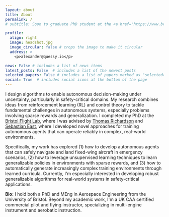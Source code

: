 ```yaml
---
layout: about
title: About
permalink: /
# subtitle: Soon to graduate PhD student at the <a href="https://www.bristol.ac.uk">University of Bristol</a>

profile:
  align: right
  image: headshot.jpg
  image_circular: false # crops the image to make it circular
  address: >
    <p>alexander@quessy.io</p>

news: False # includes a list of news items
latest_posts: False  # includes a list of the newest posts
selected_papers: False # includes a list of papers marked as "selected={true}"
social: True  # includes social icons at the bottom of the page
---
```


I design algorithms to enable autonomous decision-making under uncertainty, particularly in safety-critical domains. My research combines ideas from reinforcement learning (RL) and control theory to tackle fundamental challenges in autonomous systems, especially problems involving sparse rewards and generalization. I completed my PhD at the [Bristol Flight Lab](https://bristolflightlab.com/), where I was advised by [Thomas Richardson](https://research-information.bris.ac.uk/en/persons/tom-s-richardson) and [Sebastian East](https://sebastian-east.github.io), where I developed novel approaches for training autonomous agents that can operate reliably in complex, real-world environments.

Specifically, my work has explored (1) how to develop autonomous agents that can safely navigate and land fixed-wing aircraft in emergency scenarios, (2) how to leverage unsupervised learning techniques to learn generalizable policies in environments with sparse rewards, and (3) how to automatically generate increasingly complex training environments through learned curricula. Currently, I'm especially interested in developing robust generalizable algorithms for real-world systems in safety-critical applications.

**Bio:** I hold both a PhD and MEng in Aerospace Engineering from the University of Bristol. Beyond my academic work, I'm a UK CAA certified commercial pilot and flying instructor, specializing in multi-engine instrument and aerobatic instruction.
